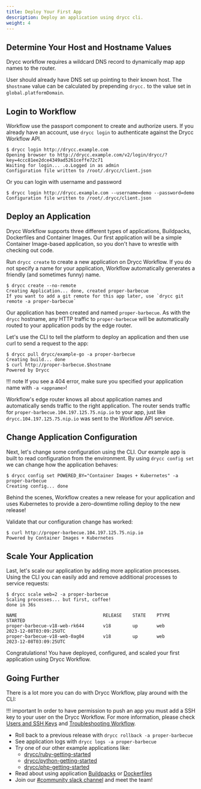 ```yaml
---
title: Deploy Your First App
description: Deploy an application using drycc cli.
weight: 4
---
```


## Determine Your Host and Hostname Values

Drycc workflow requires a wildcard DNS record to dynamically map app names to the router.

User should already have DNS set up pointing to their known host. The `$hostname` value can be calculated by prepending `drycc.` to the value set in `global.platformDomain`.

## Login to Workflow

Workflow use the passport component to create and authorize users.
If you already have an account, use `drycc login` to authenticate against the Drycc Workflow API.

```
$ drycc login http://drycc.example.com
Opening browser to http://drycc.example.com/v2/login/drycc/?key=4ccc81ee2dce4349ad5261ceffe72c71
Waiting for login... .o.Logged in as admin
Configuration file written to /root/.drycc/client.json
```

Or you can login with username and password
```
$ drycc login http://drycc.example.com --username=demo --password=demo
Configuration file written to /root/.drycc/client.json
```

## Deploy an Application

Drycc Workflow supports three different types of applications, Buildpacks,
Dockerfiles and Container Images. Our first application will be a simple Container
Image-based application, so you don't have to wrestle with checking out code.

Run `drycc create` to create a new application on Drycc Workflow. If you do not
specify a name for your application, Workflow automatically generates a
friendly (and sometimes funny) name.

```
$ drycc create --no-remote
Creating Application... done, created proper-barbecue
If you want to add a git remote for this app later, use `drycc git remote -a proper-barbecue`
```

Our application has been created and named `proper-barbecue`. As with the
`drycc` hostname, any HTTP traffic to `proper-barbecue` will be automatically
routed to your application pods by the edge router.

Let's use the CLI to tell the platform to deploy an application and then use curl to send a request to the app:

```
$ drycc pull drycc/example-go -a proper-barbecue
Creating build... done
$ curl http://proper-barbecue.$hostname
Powered by Drycc
```

!!! note
        If you see a 404 error, make sure you specified your application name with `-a <appname>`!

Workflow's edge router knows all about application names and automatically
sends traffic to the right application. The router sends traffic for
`proper-barbecue.104.197.125.75.nip.io` to your app, just like
`drycc.104.197.125.75.nip.io` was sent to the Workflow API service.

## Change Application Configuration

Next, let's change some configuration using the CLI. Our example app is built
to read configuration from the environment. By using `drycc config set` we can
change how the application behaves:

```
$ drycc config set POWERED_BY="Container Images + Kubernetes" -a proper-barbecue
Creating config... done
```

Behind the scenes, Workflow creates a new release for your application and uses
Kubernetes to provide a zero-downtime rolling deploy to the new release!

Validate that our configuration change has worked:

```
$ curl http://proper-barbecue.104.197.125.75.nip.io
Powered by Container Images + Kubernetes
```

## Scale Your Application

Last, let's scale our application by adding more application processes. Using the CLI you can easily add and remove
additional processes to service requests:

```
$ drycc scale web=2 -a proper-barbecue
Scaling processes... but first, coffee!
done in 36s

NAME                                RELEASE    STATE    PTYPE       STARTED
proper-barbecue-v18-web-rk644       v18        up       web         2023-12-08T03:09:25UTC
proper-barbecue-v18-web-0ag04       v18        up       web         2023-12-08T03:09:25UTC
```

Congratulations! You have deployed, configured, and scaled your first application using Drycc Workflow.

## Going Further
There is a lot more you can do with Drycc Workflow, play around with the CLI:

!!! important
    In order to have permission to push an app you must add a SSH key to your user on the Drycc Workflow.
    For more information, please check [Users and SSH Keys](../users/ssh-keys/) and [Troubleshooting Workflow](../troubleshooting/).

* Roll back to a previous release with `drycc rollback -a proper-barbecue`
* See application logs with `drycc logs -a proper-barbecue`
* Try one of our other example applications like:
    * [drycc/ruby-getting-started](https://github.com/drycc/ruby-getting-started)
    * [drycc/python-getting-started](https://github.com/drycc/python-getting-started)
    * [drycc/php-getting-started](https://github.com/drycc/php-getting-started)
* Read about using application [Buildpacks](../applications/using-buildpacks.md) or [Dockerfiles](../applications/using-dockerfiles.md)
* Join our [#community slack channel](https://drycc.slack.com/) and meet the team!
